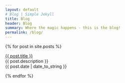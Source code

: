 ```yaml
---
layout: default
# Blog | Simple Jekyll
title: Blog
header: Blog
summary: Where the magic happens - this is the blog!
permalink: /blog/
---
```


{% for post in site.posts %}
  <p><a href="{{ post.url }}">{{ post.title }}</a><br>
  {{ post.description }}<br>
  {{ post.date | date_to_string }}</p>
{% endfor %}

